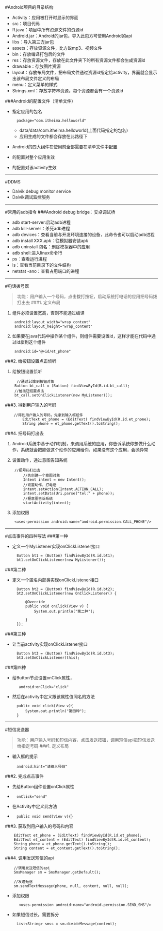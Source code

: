 #Android项目的目录结构
* Activity：应用被打开时显示的界面
* src：项目代码
* R.java：项目中所有资源文件的资源id
* Android.jar：Android的jar包，导入此包方可使用Android的api
* libs：导入第三方jar包
* assets：存放资源文件，比方说mp3、视频文件
* bin：存放编译打包后的文件
* res：存放资源文件，存放在此文件夹下的所有资源文件都会生成资源id
* drawable：存放图片资源
* layout：存放布局文件，把布局文件通过资源id指定给activity，界面就会显示出该布局文件定义的布局
* menu：定义菜单的样式
* Strings.xml：存放字符串资源，每个资源都会有一个资源id

###Android的配置文件（清单文件）
* 指定应用的包名

		package="com.itheima.helloworld"
	* data/data/com.itheima.helloworld(上面代码指定的包名)
	* 应用生成的文件都会存放在此路径下

* Android的四大组件在使用前全部需要在清单文件中配置
* <Application/>的配置对整个应用生效
* <activity/>的配置对该activity生效

---
#DDMS
* Dalvik debug monitor service
* Dalvik调试监控服务

---
#常用的adb指令
###Android debug bridge：安卓调试桥
* adb start-server:启动adb进程
* adb kill-server：杀死adb进程
* adb devices：查看当前与开发环境连接的设备，此命令也可以启动adb进程
* adb install XXX.apk：往模拟器安装apk
* adb uninstall 包名：删除模拟器中的应用
* adb shell:进入linux命令行	
* ps：查看运行进程
* ls：查看当前目录下的文件结构
* netstat -ano：查看占用端口的进程

---------------
#电话拨号器
>功能：用户输入一个号码，点击拨打按钮，启动系统打电话的应用把号码拨打出去
###1. 定义布局
1. 组件必须设置宽高，否则不能通过编译

		android:layout_width="wrap_content"
        android:layout_height="wrap_content"
2. 如果要在java代码中操作某个组件，则组件需要设置id，这样才能在代码中通过id拿到这个组件

		android:id="@+id/et_phone"
###2. 给按钮设置点击侦听

1. 给按钮设置侦听

		 //通过id拿到按钮对象
        Button bt_call = (Button) findViewById(R.id.bt_call);
        //给按钮设置点击
        bt_call.setOnClickListener(new MyListener());

###3. 得到用户输入的号码

		//得到用户输入的号码，先拿到输入框组件
			EditText et_phone = (EditText) findViewById(R.id.et_phone);
			String phone = et_phone.getText().toString();

###4. 把号码打出去
1. Android系统中基于动作机制，来调用系统的应用，你告诉系统你想做什么动作，系统就会把能做这个动作的应用给你，如果没有这个应用，会抛异常
2. 设置动作，通过意图告知系统

		//把号码打出去
			//先创建一个意图对象
			Intent intent = new Intent();
			//设置动作，打电话
			intent.setAction(Intent.ACTION_CALL);
			intent.setData(Uri.parse("tel:" + phone));
			//把意图告诉系统
			startActivity(intent);

3. 添加权限

		<uses-permission android:name="android.permission.CALL_PHONE"/>

----------
#点击事件的四种写法
###第一种
* 定义一个MyListener实现onClickListener接口

		Button bt1 = (Button) findViewById(R.id.bt1);
        bt1.setOnClickListener(new MyListener());

###第二种
* 定义一个匿名内部类实现onClickListener接口

		Button bt2 = (Button) findViewById(R.id.bt2);
        bt2.setOnClickListener(new OnClickListener() {
			
			@Override
			public void onClick(View v) {
				System.out.println("第二种");
				
			}
		});

###第三种
* 让当前activity实现onClickListener接口

		Button bt3 = (Button) findViewById(R.id.bt3);
        bt3.setOnClickListener(this);

###第四种
* 给Button节点设置onClick属性，

		 android:onClick="click"
 
* 然后在activity中定义跟该属性值同名的方法

		public void click(View v){
			System.out.println("第四种");
		}

--------
#短信发送器
> 功能：用户输入号码和短信内容，点击发送按钮，调用短信api把短信发送给指定号码
###1. 定义布局
* 输入框的提示

		android:hint="请输入号码"  
###2. 完成点击事件
* 先给Button组件设置onClick属性
* 
		onClick="send"
* 在Activity中定义此方法
* 
		public void send(View v){}
###3. 获取到用户输入的号码和内容

		EditText et_phone = (EditText) findViewById(R.id.et_phone);
    	EditText et_content = (EditText) findViewById(R.id.et_content);
    	String phone = et_phone.getText().toString();
    	String content = et_content.getText().toString();
###4. 调用发送短信的api

		//调用发送短信的api
    	SmsManager sm = SmsManager.getDefault();
    	
    	//发送短信
    	sm.sendTextMessage(phone, null, content, null, null);
* 添加权限

		 <uses-permission android:name="android.permission.SEND_SMS"/>
* 如果短信过长，需要拆分

		List<String> smss = sm.divideMessage(content);

